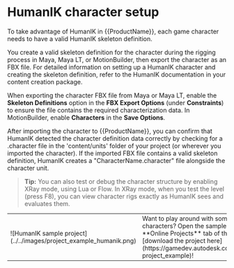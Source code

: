 # HumanIK character setup

To take advantage of HumanIK in {{ProductName}}, each game character needs to have a valid HumanIK skeleton definition.

You create a valid skeleton definition for the character during the rigging process in Maya, Maya LT, or MotionBuilder, then export the character as an FBX file. For detailed information on setting up a HumanIK character and creating the skeleton definition, refer to the HumanIK documentation in your content creation package.

When exporting the character FBX file from Maya or Maya LT, enable the **Skeleton Definitions** option in the **FBX Export Options** (under **Constraints**) to ensure the file contains the required characterization data. In MotionBuilder, enable **Characters** in the **Save Options**.

After importing the character to {{ProductName}}, you can confirm that HumanIK detected the character definition data correctly by checking for a .character file in the 'content/units' folder of your project (or wherever you imported the character). If the imported FBX file contains a valid skeleton definition, HumanIK creates a "CharacterName.character" file alongside the character unit.

> **Tip:** You can also test or debug the character structure by enabling XRay mode, using Lua or Flow. In XRay mode, when you test the level (press F8), you can view character rigs exactly as HumanIK sees and evaluates them.

<table class="not-ruled"><tr><td>
![HumanIK sample project](../../images/project_example_humanik.png)
</td><td>
Want to play around with some fully set up HumanIK characters? Open the sample HumanIK project from the **Online Projects** tab of the **Project Manager**, or [download the project here](https://gamedev.autodesk.com/stingray/plugins/humanik-project_example)!
</td></tr></table>
